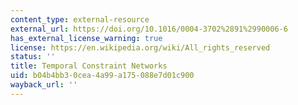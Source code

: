 ```yaml
---
content_type: external-resource
external_url: https://doi.org/10.1016/0004-3702%2891%2990006-6
has_external_license_warning: true
license: https://en.wikipedia.org/wiki/All_rights_reserved
status: ''
title: Temporal Constraint Networks
uid: b04b4bb3-0cea-4a99-a175-088e7d01c900
wayback_url: ''
---
```


